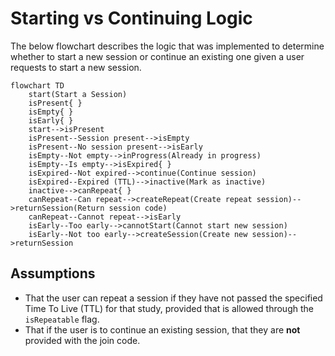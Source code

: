 
# Starting vs Continuing Logic

The below flowchart describes the logic that was implemented to determine whether to start a new session or continue an existing one given a user requests to start a new session.

```mermaid
flowchart TD
    start(Start a Session)
    isPresent{ }
    isEmpty{ }
    isEarly{ }
    start-->isPresent
    isPresent--Session present-->isEmpty
    isPresent--No session present-->isEarly
    isEmpty--Not empty-->inProgress(Already in progress)
    isEmpty--Is empty-->isExpired{ }
    isExpired--Not expired-->continue(Continue session)
    isExpired--Expired (TTL)-->inactive(Mark as inactive)
    inactive-->canRepeat{ }
    canRepeat--Can repeat-->createRepeat(Create repeat session)-->returnSession(Return session code)
    canRepeat--Cannot repeat-->isEarly
    isEarly--Too early-->cannotStart(Cannot start new session)
    isEarly--Not too early-->createSession(Create new session)-->returnSession
```

## Assumptions
- That the user can repeat a session if they have not passed the specified Time To Live (TTL) for that study, provided that is allowed through the `isRepeatable` flag.
- That if the user is to continue an existing session, that they are **not** provided with the join code.

